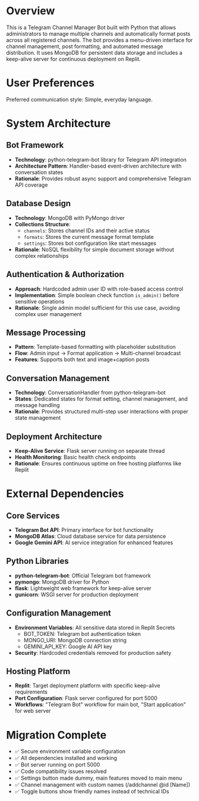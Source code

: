# Overview

This is a Telegram Channel Manager Bot built with Python that allows administrators to manage multiple channels and automatically format posts across all registered channels. The bot provides a menu-driven interface for channel management, post formatting, and automated message distribution. It uses MongoDB for persistent data storage and includes a keep-alive server for continuous deployment on Replit.

# User Preferences

Preferred communication style: Simple, everyday language.

# System Architecture

## Bot Framework
- **Technology**: python-telegram-bot library for Telegram API integration
- **Architecture Pattern**: Handler-based event-driven architecture with conversation states
- **Rationale**: Provides robust async support and comprehensive Telegram API coverage

## Database Design
- **Technology**: MongoDB with PyMongo driver
- **Collections Structure**:
  - `channels`: Stores channel IDs and their active status
  - `formats`: Stores the current message format template
  - `settings`: Stores bot configuration like start messages
- **Rationale**: NoSQL flexibility for simple document storage without complex relationships

## Authentication & Authorization
- **Approach**: Hardcoded admin user ID with role-based access control
- **Implementation**: Simple boolean check function `is_admin()` before sensitive operations
- **Rationale**: Single admin model sufficient for this use case, avoiding complex user management

## Message Processing
- **Pattern**: Template-based formatting with placeholder substitution
- **Flow**: Admin input → Format application → Multi-channel broadcast
- **Features**: Supports both text and image+caption posts

## Conversation Management
- **Technology**: ConversationHandler from python-telegram-bot
- **States**: Dedicated states for format setting, channel management, and message handling
- **Rationale**: Provides structured multi-step user interactions with proper state management

## Deployment Architecture
- **Keep-Alive Service**: Flask server running on separate thread
- **Health Monitoring**: Basic health check endpoints
- **Rationale**: Ensures continuous uptime on free hosting platforms like Replit

# External Dependencies

## Core Services
- **Telegram Bot API**: Primary interface for bot functionality
- **MongoDB Atlas**: Cloud database service for data persistence
- **Google Gemini API**: AI service integration for enhanced features

## Python Libraries
- **python-telegram-bot**: Official Telegram bot framework
- **pymongo**: MongoDB driver for Python
- **flask**: Lightweight web framework for keep-alive server
- **gunicorn**: WSGI server for production deployment

## Configuration Management
- **Environment Variables**: All sensitive data stored in Replit Secrets
  - BOT_TOKEN: Telegram bot authentication token
  - MONGO_URI: MongoDB connection string
  - GEMINI_API_KEY: Google AI API key
- **Security**: Hardcoded credentials removed for production safety

## Hosting Platform
- **Replit**: Target deployment platform with specific keep-alive requirements
- **Port Configuration**: Flask server configured for port 5000
- **Workflows**: "Telegram Bot" workflow for main bot, "Start application" for web server

# Migration Complete
- ✅ Secure environment variable configuration
- ✅ All dependencies installed and working
- ✅ Bot server running on port 5000
- ✅ Code compatibility issues resolved
- ✅ Settings button made dummy, main features moved to main menu
- ✅ Channel management with custom names (/addchannel @id [Name])
- ✅ Toggle buttons show friendly names instead of technical IDs